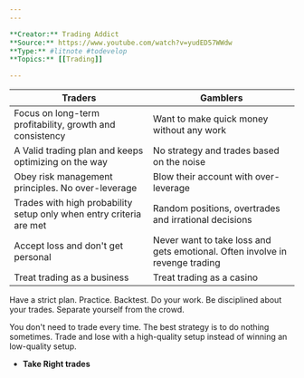 ```yaml
---
---

**Creator:** Trading Addict
**Source:** https://www.youtube.com/watch?v=yudED57WWdw
**Type:** #litnote #todevelop 
**Topics:** [[Trading]]

---
```


| Traders                                                             | Gamblers                                                                     |
| ------------------------------------------------------------------- | ---------------------------------------------------------------------------- |
| Focus on long-term profitability, growth and consistency            | Want to make quick money without any work                                    |
| A Valid trading plan and keeps optimizing on the way                | No strategy and trades based on the noise                                    |
| Obey risk management principles. No over-leverage                   | Blow their account with over-leverage                                        |
| Trades with high probability setup only when entry criteria are met | Random positions, overtrades and irrational decisions                        |
| Accept loss and don't get personal                                  | Never want to take loss and gets emotional. Often involve in revenge trading |
| Treat trading as a business                                         | Treat trading as a casino                                                    |


Have a strict plan. Practice. Backtest. Do your work. Be disciplined about your trades. Separate yourself from the crowd.



You don't need to trade every time. The best strategy is to do nothing sometimes. Trade and lose with a high-quality setup instead of winning an low-quality setup.
- **Take Right trades** 



